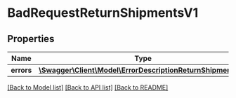# BadRequestReturnShipmentsV1

## Properties
Name | Type | Description | Notes
------------ | ------------- | ------------- | -------------
**errors** | [**\Swagger\Client\Model\ErrorDescriptionReturnShipmentsV1**](ErrorDescriptionReturnShipmentsV1.md) |  | [optional] 

[[Back to Model list]](../../README.md#documentation-for-models) [[Back to API list]](../../README.md#documentation-for-api-endpoints) [[Back to README]](../../README.md)

